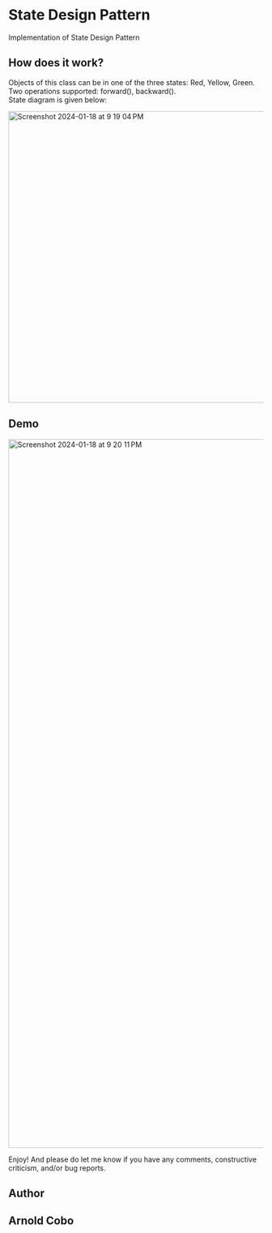 # State Design Pattern

Implementation of State Design Pattern

## How does it work?
Objects of this class can be in one of the three states: Red, Yellow, Green. Two operations supported: forward(), backward().      
State diagram is given below:

<img width="575" alt="Screenshot 2024-01-18 at 9 19 04 PM" src="https://github.com/CoboAr/Design-Patterns-Java/assets/144629565/381996ec-8c55-4e45-a35b-8059dc903a45">

## Demo

<img width="1398" alt="Screenshot 2024-01-18 at 9 20 11 PM" src="https://github.com/CoboAr/Design-Patterns-Java/assets/144629565/213bee66-d501-41a9-9601-6621aabad2aa">

Enjoy! And please do let me know if you have any comments, constructive criticism, and/or bug reports.
## Author
## Arnold Cobo
